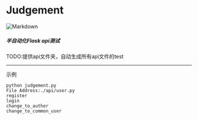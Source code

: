 # Judgement
![Markdown](http://i2.kiimg.com/1949/339853871a89da2f.jpg)

##### 半自动化Flask api测试
TODO:提供api文件夹，自动生成所有api文件的test

***
示例
```shell
python judgement.py
File Address:./api/user.py
register
login
change_to_author
change_to_common_user
```
